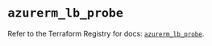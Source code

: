 # `azurerm_lb_probe`

Refer to the Terraform Registry for docs: [`azurerm_lb_probe`](https://registry.terraform.io/providers/hashicorp/azurerm/4.26.0/docs/resources/lb_probe).
